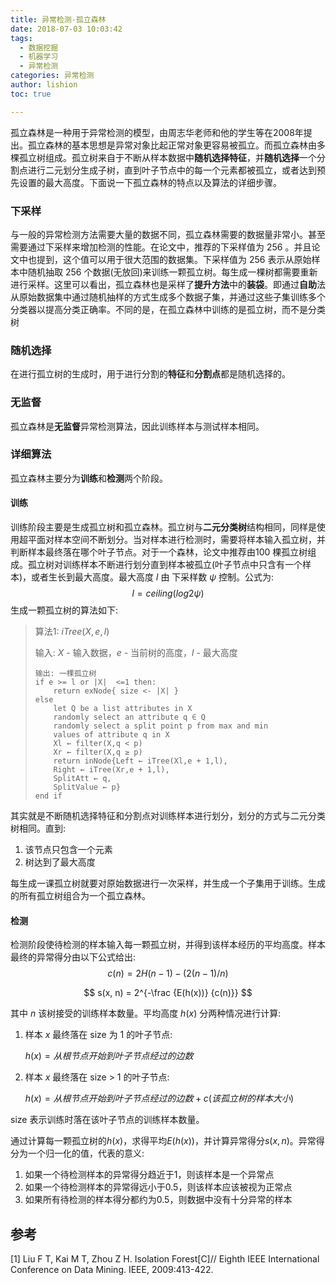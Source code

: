 ```yaml
---
title: 异常检测-孤立森林
date: 2018-07-03 10:03:42
tags:
  - 数据挖掘
  - 机器学习
  - 异常检测
categories: 异常检测
author: lishion
toc: true

---
```


孤立森林是一种用于异常检测的模型，由周志华老师和他的学生等在2008年提出。孤立森林的基本思想是异常对象比起正常对象更容易被孤立。而孤立森林由多棵孤立树组成。孤立树来自于不断从样本数据中**随机选择特征**，并**随机选择**一个分割点进行二元划分生成子树，直到叶子节点中的每一个元素都被孤立，或者达到预先设置的最大高度。下面说一下孤立森林的特点以及算法的详细步骤。

### 下采样

与一般的异常检测方法需要大量的数据不同，孤立森林需要的数据量非常小。甚至需要通过下采样来增加检测的性能。在论文中，推荐的下采样值为 256 。并且论文中也提到，这个值可以用于很大范围的数据集。下采样值为 256 表示从原始样本中随机抽取 256 个数据(无放回)来训练一颗孤立树。每生成一棵树都需要重新进行采样。这里可以看出，孤立森林也是采样了**提升方法**中的**装袋**。即通过**自助**法从原始数据集中通过随机抽样的方式生成多个数据子集，并通过这些子集训练多个分类器以提高分类正确率。不同的是，在孤立森林中训练的是孤立树，而不是分类树

### 随机选择

在进行孤立树的生成时，用于进行分割的**特征**和**分割点**都是随机选择的。

### 无监督

孤立森林是**无监督**异常检测算法，因此训练样本与测试样本相同。


### 详细算法

孤立森林主要分为**训练**和**检测**两个阶段。

#### 训练

训练阶段主要是生成孤立树和孤立森林。孤立树与**二元分类树**结构相同，同样是使用超平面对样本空间不断划分。当对样本进行检测时，需要将样本输入孤立树，并判断样本最终落在哪个叶子节点。对于一个森林，论文中推荐由100 棵孤立树组成。孤立树对训练样本不断进行划分直到样本被孤立(叶子节点中只含有一个样本)，或者生长到最大高度。最大高度 $l$ 由 下采样数 $ψ$ 控制。公式为:
$$
l = ceiling(log2 ψ)
$$
生成一颗孤立树的算法如下:

> 算法1: $iTree(X,e,l)$ 
>
> 输入: $X$ - 输入数据，$e$ - 当前树的高度，$l$ - 最大高度 
>
> ```
> 输出: 一棵孤立树
> if e >= l or |X|  <=1 then:
>     return exNode{ size <- |X| }
> else 
>     let Q be a list attributes in X
>     randomly select an attribute q ∈ Q
>     randomly select a split point p from max and min
>     values of attribute q in X
>     Xl ← filter(X,q < p)
>     Xr ← filter(X,q ≥ p)
>     return inNode{Left ← iTree(Xl,e + 1,l),
>     Right ← iTree(Xr,e + 1,l),
>     SplitAtt ← q,
>     SplitValue ← p}
> end if
> ```



其实就是不断随机选择特征和分割点对训练样本进行划分，划分的方式与二元分类树相同。直到:

1. 该节点只包含一个元素
2. 树达到了最大高度

每生成一课孤立树就要对原始数据进行一次采样，并生成一个子集用于训练。生成的所有孤立树组合为一个孤立森林。

#### 检测

检测阶段使待检测的样本输入每一颗孤立树，并得到该样本经历的平均高度。样本最终的异常得分由以下公式给出:
$$
c(n) = 2H(n − 1) − (2(n − 1)/n)
$$

$$
s(x, n) = 2^{-\frac {E(h(x))} {c(n)}}
$$

其中 $n$ 该树接受的训练样本数量。平均高度 $h(x)$ 分两种情况进行计算:

1. 样本 $x$ 最终落在 size 为 1 的叶子节点:

   $h(x)=从根节点开始到叶子节点经过的边数$ 

2. 样本 $x$ 最终落在 size > 1 的叶子节点:

   $h(x)=从根节点开始到叶子节点经过的边数 + c(该孤立树的样本大小)$

size 表示训练时落在该叶子节点的训练样本数量。

通过计算每一颗孤立树的$h(x)$，求得平均$E(h(x))$，并计算异常得分$s(x,n)$。异常得分为一个归一化的值，代表的意义:

1. 如果一个待检测样本的异常得分趋近于1，则该样本是一个异常点
2. 如果一个待检测样本的异常得远小于0.5，则该样本应该被视为正常点
3. 如果所有待检测的样本得分都约为0.5，则数据中没有十分异常的样本

## 参考

[1] Liu F T, Kai M T, Zhou Z H. Isolation Forest[C]// Eighth IEEE International Conference on Data Mining. IEEE, 2009:413-422.